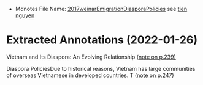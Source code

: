 * Mdnotes File Name: [2017weinarEmigrationDiasporaPolicies](2017weinaremigrationdiasporapolicies)
see [tien nguyen](005.Authors/tien%20nguyen.md)

# Extracted Annotations (2022-01-26)

 Vietnam and Its Diaspora: An Evolving Relationship ([note on p.239) ](zotero://open-pdf/library/items/4DUTWQYG?page=239)



[](zotero://open-pdf/library/items/4DUTWQYG?page=239) Diaspora PoliciesDue to historical reasons, Vietnam has large communities of overseas Vietnamese in developed countries. T ([note on p.247) ](zotero://open-pdf/library/items/4DUTWQYG?page=247)




